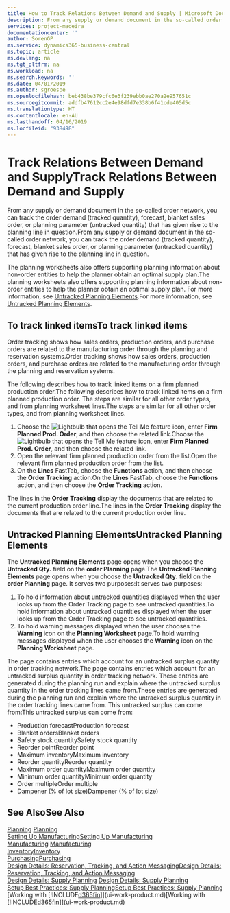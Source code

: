 ```yaml
---
title: How to Track Relations Between Demand and Supply | Microsoft Docs
description: From any supply or demand document in the so-called order network, you can track the order demand (tracked quantity), forecast, blanket sales order, or planning parameter (untracked quantity) that has given rise to the planning line in question.
services: project-madeira
documentationcenter: ''
author: SorenGP
ms.service: dynamics365-business-central
ms.topic: article
ms.devlang: na
ms.tgt_pltfrm: na
ms.workload: na
ms.search.keywords: ''
ms.date: 04/01/2019
ms.author: sgroespe
ms.openlocfilehash: beb438be379cfc6e3f239ebb0ae270a2e957651c
ms.sourcegitcommit: addfb47612cc2e4e98dfd7e338b6f41cde405d5c
ms.translationtype: HT
ms.contentlocale: en-AU
ms.lasthandoff: 04/16/2019
ms.locfileid: "938498"
---
```

# <a name="track-relations-between-demand-and-supply"></a><span data-ttu-id="36f5f-103">Track Relations Between Demand and Supply</span><span class="sxs-lookup"><span data-stu-id="36f5f-103">Track Relations Between Demand and Supply</span></span>
<span data-ttu-id="36f5f-104">From any supply or demand document in the so-called order network, you can track the order demand (tracked quantity), forecast, blanket sales order, or planning parameter (untracked quantity) that has given rise to the planning line in question.</span><span class="sxs-lookup"><span data-stu-id="36f5f-104">From any supply or demand document in the so-called order network, you can track the order demand (tracked quantity), forecast, blanket sales order, or planning parameter (untracked quantity) that has given rise to the planning line in question.</span></span>

<span data-ttu-id="36f5f-105">The planning worksheets also offers supporting planning information about non-order entities to help the planner obtain an optimal supply plan.</span><span class="sxs-lookup"><span data-stu-id="36f5f-105">The planning worksheets also offers supporting planning information about non-order entities to help the planner obtain an optimal supply plan.</span></span> <span data-ttu-id="36f5f-106">For more information, see [Untracked Planning Elements](production-how-track-demand-supply.md#untracked-planning-elements).</span><span class="sxs-lookup"><span data-stu-id="36f5f-106">For more information, see [Untracked Planning Elements](production-how-track-demand-supply.md#untracked-planning-elements).</span></span>

## <a name="to-track-linked-items"></a><span data-ttu-id="36f5f-107">To track linked items</span><span class="sxs-lookup"><span data-stu-id="36f5f-107">To track linked items</span></span>
<span data-ttu-id="36f5f-108">Order tracking shows how sales orders, production orders, and purchase orders are related to the manufacturing order through the planning and reservation systems.</span><span class="sxs-lookup"><span data-stu-id="36f5f-108">Order tracking shows how sales orders, production orders, and purchase orders are related to the manufacturing order through the planning and reservation systems.</span></span>

<span data-ttu-id="36f5f-109">The following describes how to track linked items on a firm planned production order.</span><span class="sxs-lookup"><span data-stu-id="36f5f-109">The following describes how to track linked items on a firm planned production order.</span></span> <span data-ttu-id="36f5f-110">The steps are similar for all other order types, and from planning worksheet lines.</span><span class="sxs-lookup"><span data-stu-id="36f5f-110">The steps are similar for all other order types, and from planning worksheet lines.</span></span>

1. <span data-ttu-id="36f5f-111">Choose the ![Lightbulb that opens the Tell Me feature](media/ui-search/search_small.png "Tell me what you want to do") icon, enter **Firm Planned Prod. Order**, and then choose the related link.</span><span class="sxs-lookup"><span data-stu-id="36f5f-111">Choose the ![Lightbulb that opens the Tell Me feature](media/ui-search/search_small.png "Tell me what you want to do") icon, enter **Firm Planned Prod. Order**, and then choose the related link.</span></span>
2. <span data-ttu-id="36f5f-112">Open the relevant firm planned production order from the list.</span><span class="sxs-lookup"><span data-stu-id="36f5f-112">Open the relevant firm planned production order from the list.</span></span>
3. <span data-ttu-id="36f5f-113">On the **Lines** FastTab, choose the **Functions** action, and then choose the **Order Tracking** action.</span><span class="sxs-lookup"><span data-stu-id="36f5f-113">On the **Lines** FastTab, choose the **Functions** action, and then choose the **Order Tracking** action.</span></span>

<span data-ttu-id="36f5f-114">The lines in the **Order Tracking** display the documents that are related to the current production order line.</span><span class="sxs-lookup"><span data-stu-id="36f5f-114">The lines in the **Order Tracking** display the documents that are related to the current production order line.</span></span>

## <a name="untracked-planning-elements"></a><span data-ttu-id="36f5f-115">Untracked Planning Elements</span><span class="sxs-lookup"><span data-stu-id="36f5f-115">Untracked Planning Elements</span></span>
<span data-ttu-id="36f5f-116">The **Untracked Planning Elements** page opens when you choose the **Untracked Qty.** field on the **order Planning** page.</span><span class="sxs-lookup"><span data-stu-id="36f5f-116">The **Untracked Planning Elements** page opens when you choose the **Untracked Qty.** field on the **order Planning** page.</span></span> <span data-ttu-id="36f5f-117">It serves two purposes:</span><span class="sxs-lookup"><span data-stu-id="36f5f-117">It serves two purposes:</span></span>

1. <span data-ttu-id="36f5f-118">To hold information about untracked quantities displayed when the user looks up from the Order Tracking page to see untracked quantities.</span><span class="sxs-lookup"><span data-stu-id="36f5f-118">To hold information about untracked quantities displayed when the user looks up from the Order Tracking page to see untracked quantities.</span></span>
2. <span data-ttu-id="36f5f-119">To hold warning messages displayed when the user chooses the **Warning** icon on the **Planning Worksheet** page.</span><span class="sxs-lookup"><span data-stu-id="36f5f-119">To hold warning messages displayed when the user chooses the **Warning** icon on the **Planning Worksheet** page.</span></span>

<span data-ttu-id="36f5f-120">The page contains entries which account for an untracked surplus quantity in order tracking network.</span><span class="sxs-lookup"><span data-stu-id="36f5f-120">The page contains entries which account for an untracked surplus quantity in order tracking network.</span></span> <span data-ttu-id="36f5f-121">These entries are generated during the planning run and explain where the untracked surplus quantity in the order tracking lines came from.</span><span class="sxs-lookup"><span data-stu-id="36f5f-121">These entries are generated during the planning run and explain where the untracked surplus quantity in the order tracking lines came from.</span></span> <span data-ttu-id="36f5f-122">This untracked surplus can come from:</span><span class="sxs-lookup"><span data-stu-id="36f5f-122">This untracked surplus can come from:</span></span>

- <span data-ttu-id="36f5f-123">Production forecast</span><span class="sxs-lookup"><span data-stu-id="36f5f-123">Production forecast</span></span>
- <span data-ttu-id="36f5f-124">Blanket orders</span><span class="sxs-lookup"><span data-stu-id="36f5f-124">Blanket orders</span></span>
- <span data-ttu-id="36f5f-125">Safety stock quantity</span><span class="sxs-lookup"><span data-stu-id="36f5f-125">Safety stock quantity</span></span>
- <span data-ttu-id="36f5f-126">Reorder point</span><span class="sxs-lookup"><span data-stu-id="36f5f-126">Reorder point</span></span>
- <span data-ttu-id="36f5f-127">Maximum inventory</span><span class="sxs-lookup"><span data-stu-id="36f5f-127">Maximum inventory</span></span>
- <span data-ttu-id="36f5f-128">Reorder quantity</span><span class="sxs-lookup"><span data-stu-id="36f5f-128">Reorder quantity</span></span>
- <span data-ttu-id="36f5f-129">Maximum order quantity</span><span class="sxs-lookup"><span data-stu-id="36f5f-129">Maximum order quantity</span></span>
- <span data-ttu-id="36f5f-130">Minimum order quantity</span><span class="sxs-lookup"><span data-stu-id="36f5f-130">Minimum order quantity</span></span>
- <span data-ttu-id="36f5f-131">Order multiple</span><span class="sxs-lookup"><span data-stu-id="36f5f-131">Order multiple</span></span>
- <span data-ttu-id="36f5f-132">Dampener (% of lot size)</span><span class="sxs-lookup"><span data-stu-id="36f5f-132">Dampener (% of lot size)</span></span>

## <a name="see-also"></a><span data-ttu-id="36f5f-133">See Also</span><span class="sxs-lookup"><span data-stu-id="36f5f-133">See Also</span></span>  
<span data-ttu-id="36f5f-134">[Planning](production-planning.md) </span><span class="sxs-lookup"><span data-stu-id="36f5f-134">[Planning](production-planning.md) </span></span>  
[<span data-ttu-id="36f5f-135">Setting Up Manufacturing</span><span class="sxs-lookup"><span data-stu-id="36f5f-135">Setting Up Manufacturing</span></span>](production-configure-production-processes.md)  
<span data-ttu-id="36f5f-136">[Manufacturing](production-manage-manufacturing.md)  </span><span class="sxs-lookup"><span data-stu-id="36f5f-136">[Manufacturing](production-manage-manufacturing.md)  </span></span>  
[<span data-ttu-id="36f5f-137">Inventory</span><span class="sxs-lookup"><span data-stu-id="36f5f-137">Inventory</span></span>](inventory-manage-inventory.md)  
[<span data-ttu-id="36f5f-138">Purchasing</span><span class="sxs-lookup"><span data-stu-id="36f5f-138">Purchasing</span></span>](purchasing-manage-purchasing.md)  
[<span data-ttu-id="36f5f-139">Design Details: Reservation, Tracking, and Action Messaging</span><span class="sxs-lookup"><span data-stu-id="36f5f-139">Design Details: Reservation, Tracking, and Action Messaging</span></span>](design-details-reservation-order-tracking-and-action-messaging.md)  
<span data-ttu-id="36f5f-140">[Design Details: Supply Planning](design-details-supply-planning.md) </span><span class="sxs-lookup"><span data-stu-id="36f5f-140">[Design Details: Supply Planning](design-details-supply-planning.md) </span></span>  
[<span data-ttu-id="36f5f-141">Setup Best Practices: Supply Planning</span><span class="sxs-lookup"><span data-stu-id="36f5f-141">Setup Best Practices: Supply Planning</span></span>](setup-best-practices-supply-planning.md)  
<span data-ttu-id="36f5f-142">[Working with [!INCLUDE[d365fin](includes/d365fin_md.md)]](ui-work-product.md)</span><span class="sxs-lookup"><span data-stu-id="36f5f-142">[Working with [!INCLUDE[d365fin](includes/d365fin_md.md)]](ui-work-product.md)</span></span>
